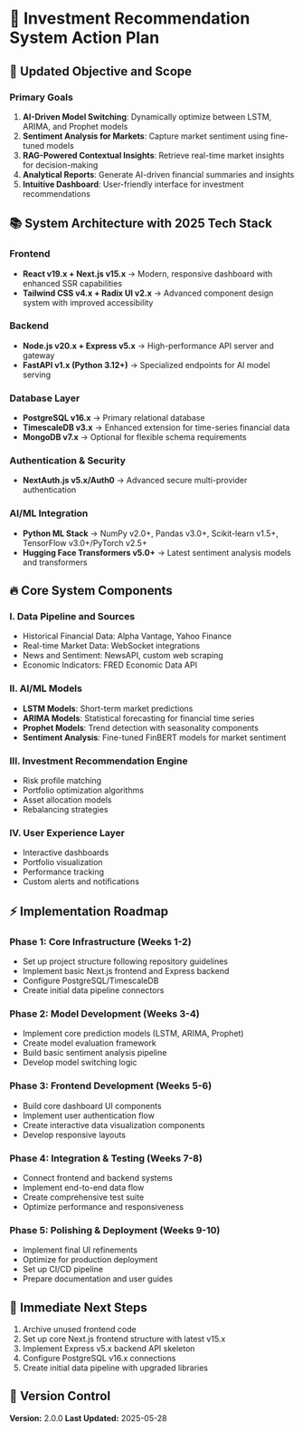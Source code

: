 # 🚀 Investment Recommendation System Action Plan

## 🎯 Updated Objective and Scope

### Primary Goals
1. **AI-Driven Model Switching**: Dynamically optimize between LSTM, ARIMA, and Prophet models
2. **Sentiment Analysis for Markets**: Capture market sentiment using fine-tuned models
3. **RAG-Powered Contextual Insights**: Retrieve real-time market insights for decision-making
4. **Analytical Reports**: Generate AI-driven financial summaries and insights
5. **Intuitive Dashboard**: User-friendly interface for investment recommendations

## 📚 System Architecture with 2025 Tech Stack

### Frontend
- **React v19.x + Next.js v15.x** → Modern, responsive dashboard with enhanced SSR capabilities
- **Tailwind CSS v4.x + Radix UI v2.x** → Advanced component design system with improved accessibility

### Backend
- **Node.js v20.x + Express v5.x** → High-performance API server and gateway
- **FastAPI v1.x (Python 3.12+)** → Specialized endpoints for AI model serving

### Database Layer
- **PostgreSQL v16.x** → Primary relational database
- **TimescaleDB v3.x** → Enhanced extension for time-series financial data
- **MongoDB v7.x** → Optional for flexible schema requirements

### Authentication & Security
- **NextAuth.js v5.x/Auth0** → Advanced secure multi-provider authentication

### AI/ML Integration
- **Python ML Stack** → NumPy v2.0+, Pandas v3.0+, Scikit-learn v1.5+, TensorFlow v3.0+/PyTorch v2.5+
- **Hugging Face Transformers v5.0+** → Latest sentiment analysis models and transformers

## 🔥 Core System Components

### I. Data Pipeline and Sources
- Historical Financial Data: Alpha Vantage, Yahoo Finance
- Real-time Market Data: WebSocket integrations
- News and Sentiment: NewsAPI, custom web scraping
- Economic Indicators: FRED Economic Data API

### II. AI/ML Models
- **LSTM Models**: Short-term market predictions
- **ARIMA Models**: Statistical forecasting for financial time series
- **Prophet Models**: Trend detection with seasonality components
- **Sentiment Analysis**: Fine-tuned FinBERT models for market sentiment

### III. Investment Recommendation Engine
- Risk profile matching
- Portfolio optimization algorithms
- Asset allocation models
- Rebalancing strategies

### IV. User Experience Layer
- Interactive dashboards
- Portfolio visualization
- Performance tracking
- Custom alerts and notifications

## ⚡️ Implementation Roadmap

### Phase 1: Core Infrastructure (Weeks 1-2)
- Set up project structure following repository guidelines
- Implement basic Next.js frontend and Express backend
- Configure PostgreSQL/TimescaleDB
- Create initial data pipeline connectors

### Phase 2: Model Development (Weeks 3-4)
- Implement core prediction models (LSTM, ARIMA, Prophet)
- Create model evaluation framework
- Build basic sentiment analysis pipeline
- Develop model switching logic

### Phase 3: Frontend Development (Weeks 5-6)
- Build core dashboard UI components
- Implement user authentication flow
- Create interactive data visualization components
- Develop responsive layouts

### Phase 4: Integration & Testing (Weeks 7-8)
- Connect frontend and backend systems
- Implement end-to-end data flow
- Create comprehensive test suite
- Optimize performance and responsiveness

### Phase 5: Polishing & Deployment (Weeks 9-10)
- Implement final UI refinements
- Optimize for production deployment
- Set up CI/CD pipeline
- Prepare documentation and user guides

## 🚩 Immediate Next Steps

1. Archive unused frontend code
2. Set up core Next.js frontend structure with latest v15.x
3. Implement Express v5.x backend API skeleton
4. Configure PostgreSQL v16.x connections
5. Create initial data pipeline with upgraded libraries

## 🔄 Version Control
**Version:** 2.0.0
**Last Updated:** 2025-05-28 